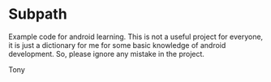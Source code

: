 # Subpath
Example code for android learning.
This is not a useful project for everyone, it is just a dictionary for me for some basic knowledge of android development.
So, please ignore any mistake in the project.

Tony
